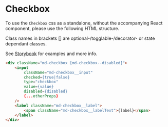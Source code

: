 # Checkbox

To use the `Checkbox` css as a standalone, without the accompanying React component, please use the following HTML structure.

Class names in brackets [] are optional-/togglable-/decorator- or state dependant classes.

See [Storybook](https://miljodir.github.io/md-components) for examples and more info.

```html
<div className="md-checkbox [md-checkbox--disabled]">
    <input
        className="md-checkbox__input"
        checked={true|false}
        type="checkbox"
        value={value}
        disabled={disabled}
        {...otherProps}
    />
    <label className="md-checkbox__label">
        <span className="md-checkbox__labelText">{label}</span>
    </label>
</div>
```
